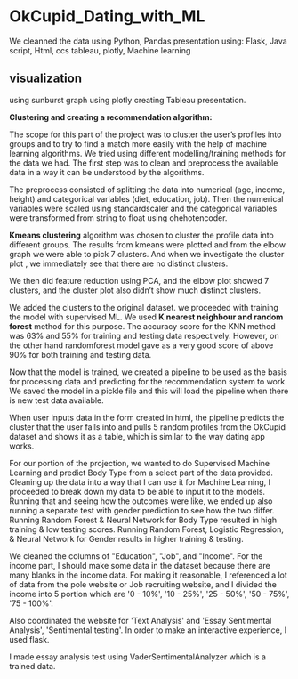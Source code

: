 # OkCupid_Dating_with_ML

We cleanned the data using Python, Pandas
presentation using:
Flask, Java script, Html, ccs
tableau, plotly, Machine learning


## visualization

using sunburst graph using plotly 
creating Tableau presentation.

**Clustering and creating a recommendation algorithm:**

The scope for this part of the project was to cluster the user’s profiles into groups and to try to find a match more easily with the help of machine learning algorithms. We tried using different modelling/training methods for the data we had.
The first step was to clean and preprocess the available data in a way it can be understood by the algorithms. 

The preprocess consisted of splitting the data into numerical (age, income, height) and categorical variables (diet, education, job). Then the numerical variables were scaled using standardscaler and the categorical variables were transformed from string to float using ohehotencoder.

**Kmeans clustering** algorithm was chosen to cluster the profile data into different groups. The results from kmeans were plotted and from the elbow graph we were able to pick 7 clusters.  And when we investigate the cluster plot , we immediately see that there are no distinct clusters.

We then did feature reduction using PCA, and the elbow plot showed 7 clusters, and the cluster plot also didn’t show much distinct clusters.

We added the clusters to the original dataset. we proceeded with training the model with supervised ML.
We used **K nearest neighbour and random forest** method for this purpose. The accuracy score for the KNN method was 63% and 55% for training and testing data respectively. However, on the other hand randomforest model gave as a very good score of above 90% for both training and testing data.

Now that the model is trained, we created a pipeline to be used as the basis for processing data and predicting for the recommendation system to work. We saved the model in a pickle file and this will load the pipeline when there is new test data available.

When user inputs data in the form created in html, the pipeline predicts the cluster that the user falls into and pulls 5 random profiles from the OkCupid dataset and shows it as a table, which is similar to the way dating app works.




For our portion of the projection, we wanted to do Supervised Machine Learning and predict Body Type from a select part of the data provided. Cleaning up the data into a way that I can use
it for Machine Learning, I proceeded to  break down my data to be able to input it to the models. Running that and seeing how the outcomes were like,
we ended up also running a separate test with gender prediction to see how the two differ. Running Random Forest & Neural Network for Body Type resulted in high training & low testing scores. Running Random Forest, Logistic Regression, & Neural Network for Gender results in higher training & testing. 


We cleaned the columns of "Education", "Job", and "Income". For the income part, I should make some data in the dataset because there are many blanks in the income data. For making it reasonable, I referenced a lot of data from the pole website or Job recruiting website, and I divided the income into 5 portion which are '0 - 10%', '10 - 25%', '25 - 50%', '50 - 75%', '75 - 100%'. 

Also  coordinated the website for 'Text Analysis' and 'Essay Sentimental Analysis', 'Sentimental testing'. In order to make an interactive experience, I used flask. 

I made essay analysis test using VaderSentimentalAnalyzer which is a trained data. 
